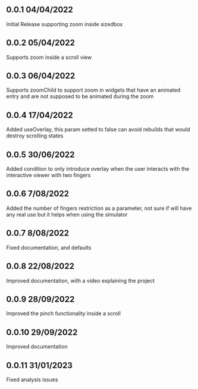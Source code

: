 ## 0.0.1 04/04/2022
Initial Release supporting zoom inside sizedbox

## 0.0.2 05/04/2022
Supports zoom inside a scroll view

## 0.0.3 06/04/2022
Supports zoomChild to support zoom in widgets that have an animated entry and are not supposed to be animated during the zoom

## 0.0.4 17/04/2022
Added useOverlay, this param setted to false can avoid rebuilds that would destroy scrolling states

## 0.0.5 30/06/2022
Added condition to only introduce overlay when the user interacts with the interactive viewer with two fingers

## 0.0.6 7/08/2022
Added the number of fingers restriction as a parameter, not sure if will have any real use but it helps when using the simulator

## 0.0.7 8/08/2022
Fixed documentation, and defaults

## 0.0.8 22/08/2022
Improved documentation, with a video explaining the project

## 0.0.9 28/09/2022
Improved the pinch functionality inside a scroll

## 0.0.10 29/09/2022
Improved documentation

## 0.0.11 31/01/2023
Fixed analysis issues